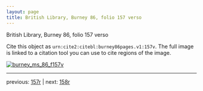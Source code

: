 ```yaml
---
layout: page
title: British Library, Burney 86, folio 157 verso
---
```


British Library, Burney 86, folio 157 verso

Cite this object as `urn:cite2:citebl:burney86pages.v1:157v`.  The full image is linked to a citation tool you can use to cite regions of the image.

[![burney_ms_86_f157v](http://www.homermultitext.org/iipsrv?IIIF=/project/homer/pyramidal/deepzoom/citebl/burney86imgs/v1/burney_ms_86_f157v.tif/full/800,/0/default.jpg)](http://www.homermultitext.org/ict2/?urn=urn:cite2:citebl:burney86imgs.v1:burney_ms_86_f157v) 

---

previous:  [157r](../157r/) | next: [158r](../158r/)